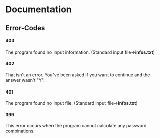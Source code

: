 # Documentation
## Error-Codes
#### 403
The program found no input information. (Standard input file->**infos.txt**)
#### 402
That isn't an error. You've been asked if you want to continue and the answer wasn't "Y".
#### 401
The program found no input file. (Standard input file->**infos.txt**)
#### 399
This error occurs when the program cannot calculate any password combinations.
